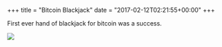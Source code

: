 +++
title = "Bitcoin Blackjack"
date = "2017-02-12T02:21:55+00:00"
+++

First ever hand of blackjack for bitcoin was a success.

<img data-align="center" src="/sites/default/files/daily/FirstWin.png" />
			